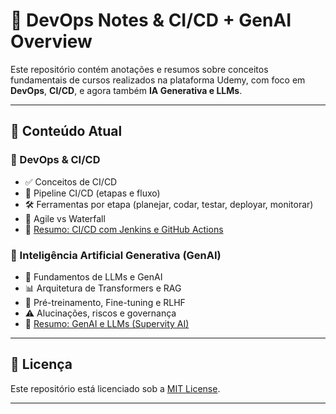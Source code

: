 # 🚀 DevOps Notes & CI/CD + GenAI Overview

Este repositório contém anotações e resumos sobre conceitos fundamentais de cursos realizados na plataforma Udemy, com foco em **DevOps**, **CI/CD**, e agora também **IA Generativa e LLMs**.

---

## 📘 Conteúdo Atual

### 🔧 DevOps & CI/CD
- ✅ Conceitos de CI/CD
- 🔧 Pipeline CI/CD (etapas e fluxo)
- 🛠️ Ferramentas por etapa (planejar, codar, testar, deployar, monitorar)
- 🌊 Agile vs Waterfall
- 📄 [Resumo: CI/CD com Jenkins e GitHub Actions](resumos/devops-pipeline-overview.md)

### 🤖 Inteligência Artificial Generativa (GenAI)
- 🤖 Fundamentos de LLMs e GenAI
- 📊 Arquitetura de Transformers e RAG
- 🧠 Pré-treinamento, Fine-tuning e RLHF
- ⚠️ Alucinações, riscos e governança
- 📄 [Resumo: GenAI e LLMs (Supervity AI)](inteligencia-artificial/generative-ai-overview.md)

---
## 🧾 Licença

Este repositório está licenciado sob a [MIT License](LICENSE).

---


